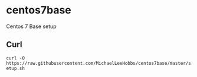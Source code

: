 # centos7base
Centos 7 Base setup

## Curl
`curl -O https://raw.githubusercontent.com/MichaelLeeHobbs/centos7base/master/setup.sh`
